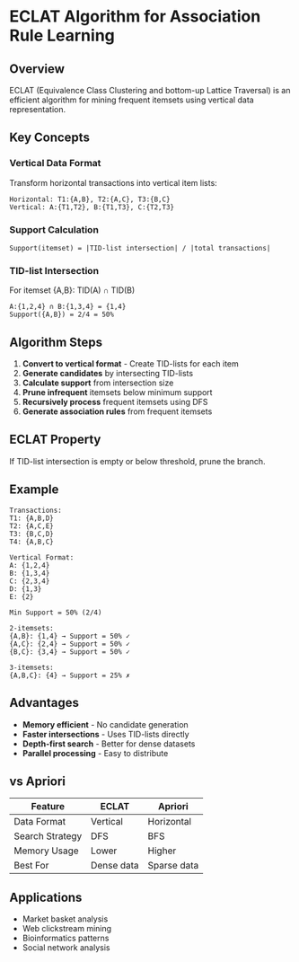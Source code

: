 # ECLAT Algorithm for Association Rule Learning

## Overview
ECLAT (Equivalence Class Clustering and bottom-up Lattice Traversal) is an efficient algorithm for mining frequent itemsets using vertical data representation.

## Key Concepts

### Vertical Data Format
Transform horizontal transactions into vertical item lists:
```
Horizontal: T1:{A,B}, T2:{A,C}, T3:{B,C}
Vertical: A:{T1,T2}, B:{T1,T3}, C:{T2,T3}
```

### Support Calculation
```
Support(itemset) = |TID-list intersection| / |total transactions|
```

### TID-list Intersection
For itemset {A,B}: TID(A) ∩ TID(B)
```
A:{1,2,4} ∩ B:{1,3,4} = {1,4}
Support({A,B}) = 2/4 = 50%
```

## Algorithm Steps
1. **Convert to vertical format** - Create TID-lists for each item
2. **Generate candidates** by intersecting TID-lists
3. **Calculate support** from intersection size
4. **Prune infrequent** itemsets below minimum support
5. **Recursively process** frequent itemsets using DFS
6. **Generate association rules** from frequent itemsets

## ECLAT Property
If TID-list intersection is empty or below threshold, prune the branch.

## Example
```
Transactions:
T1: {A,B,D}
T2: {A,C,E} 
T3: {B,C,D}
T4: {A,B,C}

Vertical Format:
A: {1,2,4}
B: {1,3,4}  
C: {2,3,4}
D: {1,3}
E: {2}

Min Support = 50% (2/4)

2-itemsets:
{A,B}: {1,4} → Support = 50% ✓
{A,C}: {2,4} → Support = 50% ✓
{B,C}: {3,4} → Support = 50% ✓

3-itemsets:
{A,B,C}: {4} → Support = 25% ✗
```

## Advantages
- **Memory efficient** - No candidate generation
- **Faster intersections** - Uses TID-lists directly  
- **Depth-first search** - Better for dense datasets
- **Parallel processing** - Easy to distribute

## vs Apriori
| Feature | ECLAT | Apriori |
|---------|-------|---------|
| Data Format | Vertical | Horizontal |
| Search Strategy | DFS | BFS |
| Memory Usage | Lower | Higher |
| Best For | Dense data | Sparse data |

## Applications
- Market basket analysis
- Web clickstream mining
- Bioinformatics patterns
- Social network analysis
